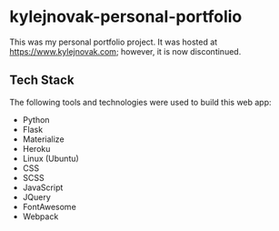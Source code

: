 # kylejnovak-personal-portfolio

This was my personal portfolio project. It was hosted at https://www.kylejnovak.com; however, it is now discontinued.

## Tech Stack

The following tools and technologies were used to build this web app:

- Python
- Flask
- Materialize
- Heroku
- Linux (Ubuntu)
- CSS
- SCSS
- JavaScript
- JQuery
- FontAwesome
- Webpack
